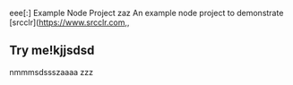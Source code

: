 eee[:] Example Node Project
zaz
An example node project to demonstrate [srcclr](https://www.srcclr.com,,
## Try me!kjjsdsd
nmmmsdssszaaaa
zzz
